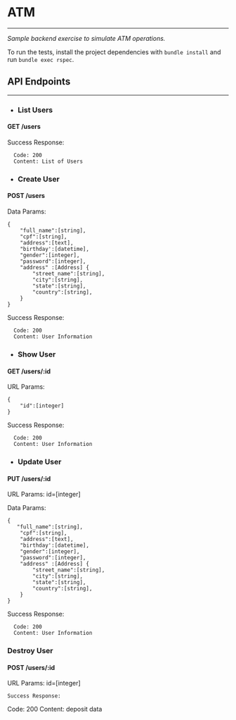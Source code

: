 # ATM
----
_Sample backend exercise to simulate ATM operations._

To run the tests, install the project dependencies with ```bundle install``` and run ```bundle exec rspec```.

## API Endpoints
----

* ### List Users

#### GET /users

Success Response:
```
  Code: 200
  Content: List of Users
```

* ### Create User

#### POST /users

Data Params:
```
{
    "full_name":[string],
    "cpf":[string],
    "address":[text],
    "birthday':[datetime],
    "gender":[integer],
    "password":[integer],
    "address" :[Address] {
        "street_name":[string],
        "city":[string],
        "state":[string],
        "country":[string],
    }
}

```
Success Response:
```
  Code: 200
  Content: User Information
```

* ### Show User

#### GET /users/:id

URL Params:
```
{
    "id":[integer]
}

```
Success Response:
```
  Code: 200
  Content: User Information
```

* ### Update User

#### PUT /users/:id

URL Params: id=[integer]

Data Params:
```
{
   "full_name":[string],
    "cpf":[string],
    "address":[text],
    "birthday':[datetime],
    "gender":[integer],
    "password":[integer],
    "address" :[Address] {
        "street_name":[string],
        "city":[string],
        "state":[string],
        "country":[string],
    }
}
```
Success Response:
```
  Code: 200
  Content: User Information
```

### Destroy User

#### POST /users/:id

URL Params: id=[integer]

```
Success Response:
```
  Code: 200
  Content: deposit data
```